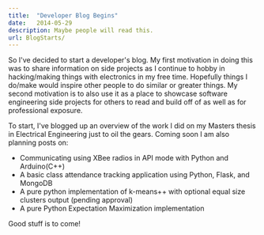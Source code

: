 ```yaml
---
title:  "Developer Blog Begins"
date:   2014-05-29
description: Maybe people will read this.
url: BlogStarts/
---
```


So I've decided to start a developer's blog.  My first motivation in doing this was to share information on side projects as I continue to hobby in hacking/making things with electronics in my free time.  Hopefully things I do/make would inspire other people to do similar or greater things.  My second motivation is to also use it as a place to showcase software engineering side projects for others to read and build off of as well as for professional exposure.

To start, I've blogged up an overview of the work I did on my Masters thesis in Electrical Engineering just to oil the gears.  Coming soon I am also planning posts on:

   -   Communicating using XBee radios in API mode with Python and Arduino(C++)
   -   A basic class attendance tracking application using Python, Flask, and MongoDB
   -   A pure python implementation of k-means++ with optional equal size clusters output (pending approval)
   -   A pure Python Expectation Maximization implementation

Good stuff is to come!